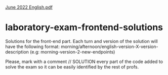 [June 2022 English.pdf](https://github.com/IISSI2-IS-profs/laboratory-exam-frontend-solutions/files/8960009/June.2022.English.pdf)

# laboratory-exam-frontend-solutions
Solutions for the front-end part. Each turn and version of the solution will have the following format: morning/afternoon/english-version-X-version-description (e.g: morning-version-2-new-endpoints)

Please, mark with a comment // SOLUTION every part of the code added to solve the exam so it can be easily identified by the rest of profs.

